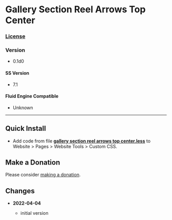 # Gallery Section Reel Arrows Top Center

### [License][99]

### Version

  * 0.1d0

#### SS Version

  * 7.1

#### Fluid Engine Compatible

  * Unknown

---

## Quick Install

* Add code from file
  **[gallery section reel arrows top center.less](gallery%20section%20reel%20arrows%20top%20center.less#L1)**
  to Website > Pages > Website Tools > Custom CSS.

## Make a Donation

Please consider
[making a donation](https://github.com/tomsWebConsulting/twcsl#make-a-donation).

## Changes

<!-- * **2021-11-15**

  * fix for description layout issue when categories are set to side for Brine
  * bumped version to 0.3d0
  -->
* **2022-04-04**

  * initial version

[99]: https://github.com/tomsWebConsulting/twcsl/blob/main/LICENSE.txt#L1
